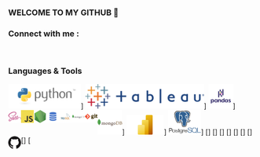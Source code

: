### WELCOME TO MY GITHUB 👋

<!--
**RRbenitez77/RRbenitez77** is a ✨ _special_ ✨ repository 



- 🔭 Always thinking of the next big Idea
- 🌱 Looking for new project to get my Keyboard Dirty
- 👯 Looking to Collaborate with others (Teamwork makes the Dream work)
- 🤔 2022 Goal to Work at an advanced Company 
- 💬 creating ways to challange myself
- 📫 ricardoramonb@outlook.com
- 😄 Sonrisa
-->

### Connect with me :

<a href="https://https://www.linkedin.com/in/ricardo-r-benit%C3%A9z-2219b4a2/" class="social-icon si-rounded si-small si-linkedin">
  <i class="icon-linkedin"></i>
</a>

<br />

### Languages & Tools

 
<img src="https://github.com/RRbenitez77/RRbenitez77/blob/main/python-logo-master-v3-TM.png" height="50"/>]
<img src="https://github.com/RRbenitez77/RRbenitez77/blob/main/Tableau_Logo.png" height="50" >]
<img src="https://github.com/RRbenitez77/RRbenitez77/blob/main/pandas-logo-300.png" height="50">]
<img src="https://github.com/RRbenitez77/RRbenitez77/blob/main/mongodb.png" height="50">] 
<img src="https://github.com/RRbenitez77/RRbenitez77/blob/main/powerBI.png" height="40">]
<img src="https://github.com/RRbenitez77/RRbenitez77/blob/main/postgresSQL.png" height="50">]
          [<img align="left" alt="Sass" width="26px" src="https://raw.githubusercontent.com/github/explore/80688e429a7d4ef2fca1e82350fe8e3517d3494d/topics/sass/sass.png" />]
 [<img align="left" alt="JavaScript" width="26px" src="https://raw.githubusercontent.com/github/explore/80688e429a7d4ef2fca1e82350fe8e3517d3494d/topics/javascript/javascript.png" />]
 [<img align="left" alt="Node.js" width="26px" src="https://raw.githubusercontent.com/github/explore/80688e429a7d4ef2fca1e82350fe8e3517d3494d/topics/nodejs/nodejs.png" />]
 [<img align="left" alt="SQL" width="26px" src="https://raw.githubusercontent.com/github/explore/80688e429a7d4ef2fca1e82350fe8e3517d3494d/topics/sql/sql.png" />]
 [<img align="left" alt="MySQL" width="26px" src="https://raw.githubusercontent.com/github/explore/80688e429a7d4ef2fca1e82350fe8e3517d3494d/topics/mysql/mysql.png" />]
 [<img align="left" alt="MongoDB" width="26px" src="https://raw.githubusercontent.com/github/explore/80688e429a7d4ef2fca1e82350fe8e3517d3494d/topics/mongodb/mongodb.png" />]
 [<img align="left" alt="Git" width="26px" src="https://raw.githubusercontent.com/github/explore/80688e429a7d4ef2fca1e82350fe8e3517d3494d/topics/git/git.png" />]
 [<img align="left" alt="GitHub" width="26px" src="https://raw.githubusercontent.com/github/explore/78df643247d429f6cc873026c0622819ad797942/topics/github/github.png" />]
 [
